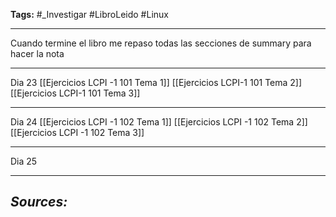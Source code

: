 **Tags:** #_Investigar 
#LibroLeido #Linux 
- - -
Cuando termine el libro me repaso todas las secciones de summary para hacer la nota
- - -
Dia 23
[[Ejercicios LCPI -1 101 Tema 1]]
[[Ejercicios LCPI-1 101 Tema 2]]
[[Ejercicios LCPI-1 101 Tema 3]]
- - - 
Dia 24
[[Ejercicios LCPI -1 102 Tema 1]]
[[Ejercicios LCPI -1 102 Tema 2]]
[[Ejercicios LCPI -1 102 Tema 3]]
- - -
Dia 25
- - - 
## ***Sources:***